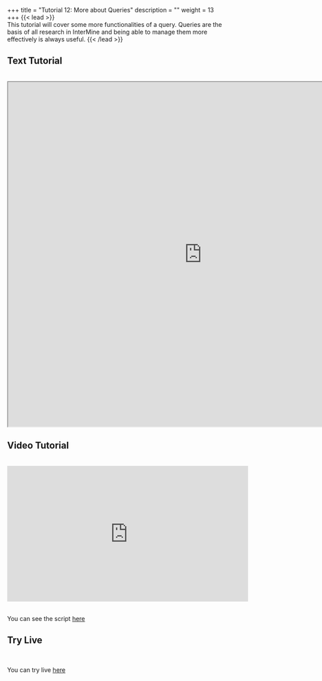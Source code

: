 +++
title = "Tutorial 12: More about Queries"
description = ""
weight = 13
+++
{{< lead >}}
<br/>
This tutorial will cover some more functionalities of a query. Queries are the basis of all research in InterMine and being able to manage them more effectively is always useful. 
{{< /lead >}}

## Text Tutorial
<br/>

<iframe width="900" height="800" src="https://nbviewer.jupyter.org/github/intermine/intermine-ws-python-docs/blob/master/12-tutorial.ipynb" title="Python Tutorial 12">
</iframe>


## Video Tutorial
<br/>

<iframe width="560" height="315" src="https://www.youtube.com/embed/Dz-ZN01IkJs" frameborder="0" allow="accelerometer; autoplay; encrypted-media; gyroscope; picture-in-picture" allowfullscreen></iframe>
<br/>

<br/>

You can see the script <a href="/intermine-training-portal/python-scripts/video12">here</a>


## Try Live
<br/>

You can try live <a href="https://mybinder.org/v2/gh/intermine/intermine-ws-python-docs/master?filepath=12-tutorial.ipynb">here</a>
